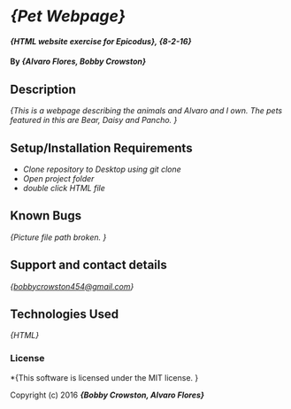 # _{Pet Webpage}_

#### _{HTML website exercise for Epicodus}, {8-2-16}_

#### By _**{Alvaro Flores, Bobby Crowston}**_

## Description

_{This is a webpage describing the animals and Alvaro and I own. The pets featured in this are Bear, Daisy and Pancho. }_

## Setup/Installation Requirements

* _Clone repository to Desktop using git clone_
* _Open project folder_
* _double click HTML file_


## Known Bugs

_{Picture file path broken. }_

## Support and contact details

_{bobbycrowston454@gmail.com}_

## Technologies Used

_{HTML}_

### License

*{This software is licensed under the MIT license. }

Copyright (c) 2016 **_{Bobby Crowston, Alvaro Flores}_**

